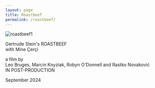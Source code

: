 ```yaml
---
layout: page
title: Roastbeef
permalink: /roastbeef/
---
```

![roastbeef1](https://github.com/user-attachments/assets/94521fd1-bef9-4f68-817c-97fe0f5935e2)  
  
Gertrude Stein's ROASTBEEF   
with Mine Çerçi  
  
a film by  
Leo Bruges, Marcin Knyziak, Robyn O'Donnell and Rastko Novaković  
IN POST-PRODUCTION  

September 2024    


